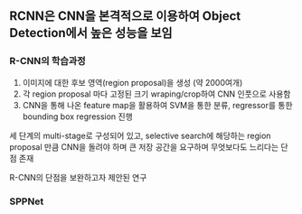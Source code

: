 ## RCNN은 CNN을 본격적으로 이용하여 Object Detection에서 높은 성능을 보임

### R-CNN의 학습과정
1. 이미지에 대한 후보 영역(region proposal)을 생성 (약 2000여개)
2. 각 region proposal 마다 고정된 크기 wraping/crop하여 CNN 인풋으로 사용함
3. CNN을 통해 나온 feature map을 활용하여 SVM을 통한 분류, regressor를 통한 bounding box regression 진행

세 단계의 multi-stage로 구성되어 있고, selective search에 해당하는 region proposal 만큼 CNN을 돌려야 하며 큰 저장 공간을 요구하며 무엇보다도 느리다는 단점 존재

R-CNN의 단점을 보완하고자 제안된 연구

### SPPNet
